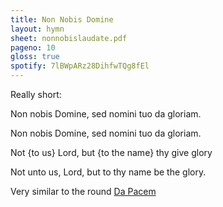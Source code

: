 ```yaml
---
title: Non Nobis Domine
layout: hymn
sheet: nonnobislaudate.pdf
pageno: 10
gloss: true
spotify: 7lBWpARz28DihfwTQg8fEl
---
```


Really short:

<div data-gloss>
<p>Non nobis Domine, sed nomini tuo da gloriam.</p>
<p>Non nobis Domine, sed nomini tuo da gloriam.</p>
<p>Not {to us} Lord, but {to the name} thy give glory</p>
<p>Not unto us, Lord, but to thy name be the glory.</p>
</div>

Very similar to the round [Da Pacem](/hymns/dapacem.html)

